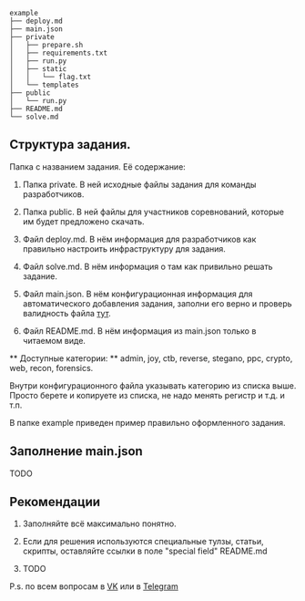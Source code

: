 ```
example
├── deploy.md
├── main.json
├── private
│   ├── prepare.sh
│   ├── requirements.txt
│   ├── run.py
│   ├── static
│   │   └── flag.txt
│   └── templates
├── public
│   └── run.py
├── README.md
└── solve.md
```

## Структура задания.
Папка с названием задания. Её содержание:

1) Папка private. В ней исходные файлы задания для команды разработчиков.

2) Папка public. В ней файлы для участников соревнований, которые им будет предложено скачать.

3) Файл deploy.md. В нём информация для разработчиков как правильно настроить инфраструктуру для задания.

4) Файл solve.md. В нём информация о там как привильно решать задание.

5) Файл main.json. В нём конфигурационная информация для автоматического добавления задания, заполни его верно и проверь валидность файла [тут](http://jsonlint.com/).

6) Файл README.md. В нём информация из main.json только в читаемом виде.

** Доступные категории: ** admin, joy, ctb, reverse, stegano, ppc, crypto, web, recon, forensics.

Внутри конфигурационного файла указывать категорию из списка выше. Просто берете и копируете из списка, не надо менять регистр и т.д. и т.п.

В папке example приведен пример правильно оформленного задания.

## Заполнение main.json
TODO

## Рекомендации

1) Заполняйте всё максимально понятно.

2) Если для решения используются специальные тулзы, статьи, скрипты, оставляйте ссылки в поле "special field" README.md

3) TODO

P.s. по всем вопросам в [VK](https://vk.com/iseption) или в [Telegram](https://telegram.me/iseption)
